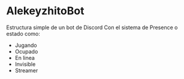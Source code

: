 # AlekeyzhitoBot
Estructura simple de un bot de Discord
Con el sistema de Presence o estado como:
- Jugando
- Ocupado
- En linea
- Invisible
- Streamer

